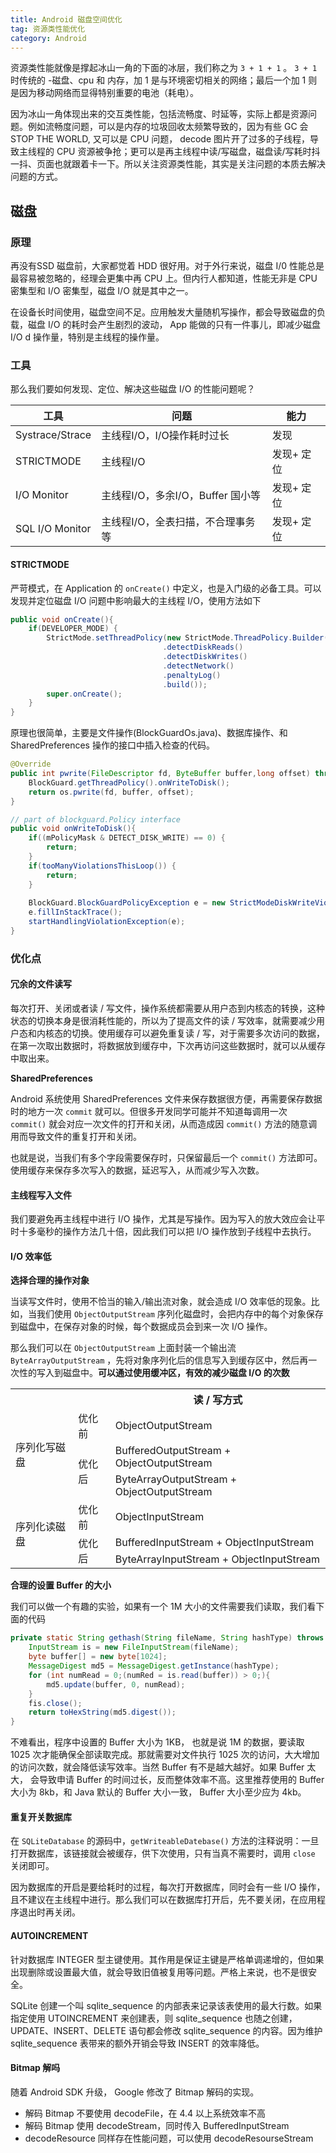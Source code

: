 ```yaml
---
title: Android 磁盘空间优化
tag: 资源类性能优化
category: Android
---
```




资源类性能就像是撑起冰山一角的下面的冰层，我们称之为 `3 + 1 + 1` 。 `3 + 1`  时传统的 -磁盘、cpu 和 内存，加 1 是与环境密切相关的网络；最后一个加 1 则是因为移动网络而显得特别重要的电池（耗电）。

因为冰山一角体现出来的交互类性能，包括流畅度、时延等，实际上都是资源问题。例如流畅度问题，可以是内存的垃圾回收太频繁导致的，因为有些 GC 会 STOP THE WORLD, 又可以是 CPU 问题， decode 图片开了过多的子线程，导致主线程的 CPU  资源被争抢；更可以是再主线程中读/写磁盘，磁盘读/写耗时抖一抖、页面也就跟着卡一下。所以关注资源类性能，其实是关注问题的本质去解决问题的方式。

## 磁盘

### 原理

再没有SSD 磁盘前，大家都觉着 HDD 很好用。对于外行来说，磁盘 I/0 性能总是最容易被忽略的，经理会更集中再 CPU 上。但内行人都知道，性能无非是 CPU 密集型和 I/O 密集型，磁盘 I/O 就是其中之一。

在设备长时间使用，磁盘空间不足。应用触发大量随机写操作，都会导致磁盘的负载，磁盘 I/O 的耗时会产生剧烈的波动， App 能做的只有一件事儿，即减少磁盘 I/O d 操作量，特别是主线程的操作量。

<!--more-->

### 工具

那么我们要如何发现、定位、解决这些磁盘 I/O 的性能问题呢？

| 工具            | 问题                              | 能力       |
| --------------- | --------------------------------- | ---------- |
| Systrace/Strace | 主线程I/O，I/O操作耗时过长        | 发现       |
| STRICTMODE      | 主线程I/O                         | 发现+ 定位 |
| I/O Monitor     | 主线程I/O，多余I/O，Buffer 国小等 | 发现+ 定位 |
| SQL I/O Monitor | 主线程I/O，全表扫描，不合理事务等 | 发现+ 定位 |



#### **STRICTMODE**

严苛模式，在 Application 的 `onCreate()` 中定义，也是入门级的必备工具。可以发现并定位磁盘 I/O 问题中影响最大的主线程 I/O，使用方法如下

```java
public void onCreate(){
    if(DEVELOPER_MODE) {
        StrictMode.setThreadPolicy(new StrictMode.ThreadPolicy.Builder()
                                  .detectDiskReads()
                                  .detectDiskWrites()
                                  .detectNetwork()
                                  .penaltyLog()
                                  .build());
        super.onCreate();
    }
}
```

原理也很简单，主要是文件操作(BlockGuardOs.java)、数据库操作、和 SharedPreferences 操作的接口中插入检查的代码。

```java
@Override
public int pwrite(FileDescriptor fd, ByteBuffer buffer,long offset) throws ErrnoException {
    BlockGuard.getThreadPolicy().onWriteToDisk();
    return os.pwrite(fd, buffer, offset);
}

// part of blockguard.Policy interface
public void onWriteToDisk(){
    if((mPolicyMask & DETECT_DISK_WRITE) == 0) {
        return;
    }
    if(tooManyViolationsThisLoop()) {
        return;
    }
    
    BlockGuard.BlockGuardPolicyException e = new StrictModeDiskWriteViolation(mPolicyMask);
    e.fillInStackTrace();
    startHandlingViolationException(e);
}
```



### 优化点

#### 冗余的文件读写

每次打开、关闭或者读 / 写文件，操作系统都需要从用户态到内核态的转换，这种状态的切换本身是很消耗性能的，所以为了提高文件的读 / 写效率，就需要减少用户态和内核态的切换。使用缓存可以避免重复读 / 写，对于需要多次访问的数据，在第一次取出数据时，将数据放到缓存中，下次再访问这些数据时，就可以从缓存中取出来。

**SharedPreferences**

Android 系统使用 SharedPreferences 文件来保存数据很方便，再需要保存数据时的地方一次 `commit` 就可以。但很多开发同学可能并不知道每调用一次 `commit()` 就会对应一次文件的打开和关闭，从而造成因 `commit()` 方法的随意调用而导致文件的重复打开和关闭。

也就是说，当我们有多个字段需要保存时，只保留最后一个 `commit()` 方法即可。使用缓存来保存多次写入的数据，延迟写入，从而减少写入次数。

#### 主线程写入文件

我们要避免再主线程中进行 I/O 操作，尤其是写操作。因为写入的放大效应会让平时十多毫秒的操作方法几十倍，因此我们可以把 I/O 操作放到子线程中去执行。

#### I/O 效率低

**选择合理的操作对象**

当读写文件时，使用不恰当的输入/输出流对象，就会造成 I/O 效率低的现象。比如，当我们使用 `ObjectOutputStream` 序列化磁盘时，会把内存中的每个对象保存到磁盘中，在保存对象的时候，每个数据成员会到来一次 I/O 操作。

那么我们可以在 `ObjectOutputStream` 上面封装一个输出流 `ByteArrayOutputStream` ，先将对象序列化后的信息写入到缓存区中，然后再一次性的写入到磁盘中。**可以通过使用缓冲区，有效的减少磁盘 I/O 的次数**

<table>
    <tr>
        <th></th><th></th><th>读 / 写方式</th>
    </tr>
    <tr>
        <td rowspan="3">序列化写磁盘</td><td>优化前</td><td>ObjectOutputStream</td>
    </tr>
    <tr>
        <td rowspan="2">优化后</td><td>BufferedOutputStream + ObjectOutputStream</td>
    </tr>
    <tr>
        <td>ByteArrayOutputStream + ObjectOutputStream</td>
    </tr>
    <tr>
    	<td rowspan="3">序列化读磁盘</td><td>优化前</td><td>ObjectInputStream</td>
    </tr>
    <tr>
	<td rowspan="2">优化后</td><td>BufferedInputStream + ObjectInputStream</td>
    </tr>
    <tr>
    	<td>ByteArrayInputStream + ObjectInputStream</td>
    </tr>
</table>

**合理的设置 Buffer 的大小**

我们可以做一个有趣的实验，如果有一个 1M 大小的文件需要我们读取，我们看下面的代码

```java
private static String gethash(String fileName, String hashType) throws Exception {
    InputStream is = new FileInputStream(fileName);
    byte buffer[] = new byte[1024];
    MessageDigest md5 = MessageDigest.getInstance(hashType);
    for (int numRead = 0;(numRed = is.read(buffer)) > 0;){
        md5.update(buffer, 0, numRead);
    }
    fis.close();
    return toHexString(md5.digest());
}
```

不难看出，程序中设置的 Buffer 大小为 1KB， 也就是说 1M 的数据，要读取 1025 次才能确保全部读取完成。那就需要对文件执行 1025 次的访问，大大增加的访问次数，就会降低读写效率。当然 Buffer 有不是越大越好。如果 Buffer 太大， 会导致申请 Buffer 的时间过长，反而整体效率不高。这里推荐使用的 Buffer 大小为 8kb，和 Java 默认的 Buffer 大小一致， Buffer 大小至少应为 4kb。

#### 重复开关数据库

在 `SQLiteDatabase` 的源码中，`getWriteableDatebase()` 方法的注释说明：一旦打开数据库，该链接就会被缓存，供下次使用，只有当真不需要时，调用 `close` 关闭即可。

因为数据库的开启是要给耗时的过程，每次打开数据库，同时会有一些 I/O 操作，且不建议在主线程中进行。那么我们可以在数据库打开后，先不要关闭，在应用程序退出时再关闭。

#### AUTOINCREMENT

针对数据库 INTEGER 型主键使用。其作用是保证主键是严格单调递增的，但如果出现删除或设置最大值，就会导致旧值被复用等问题。严格上来说，也不是很安全。

SQLite 创建一个叫 sqlite_sequence 的内部表来记录该表使用的最大行数。如果指定使用 UTOINCREMENT 来创建表，则 sqlite_sequence 也随之创建， UPDATE、INSERT、DELETE 语句都会修改 sqlite_sequence 的内容。因为维护 sqlite_sequence 表带来的额外开销会导致 INSERT 的效率降低。

#### Bitmap 解吗

随着 Android SDK 升级， Google 修改了 Bitmap 解码的实现。

* 解码 Bitmap 不要使用 decodeFile，在 4.4 以上系统效率不高
* 解码 Bitmap 使用 decodeStream，同时传入 BufferedInputStream
* decodeResource 同样存在性能问题，可以使用 decodeResourseStream